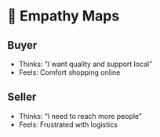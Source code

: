 # 🧠 Empathy Maps

## Buyer
- Thinks: “I want quality and support local”
- Feels: Comfort shopping online

## Seller
- Thinks: “I need to reach more people”
- Feels: Frustrated with logistics
